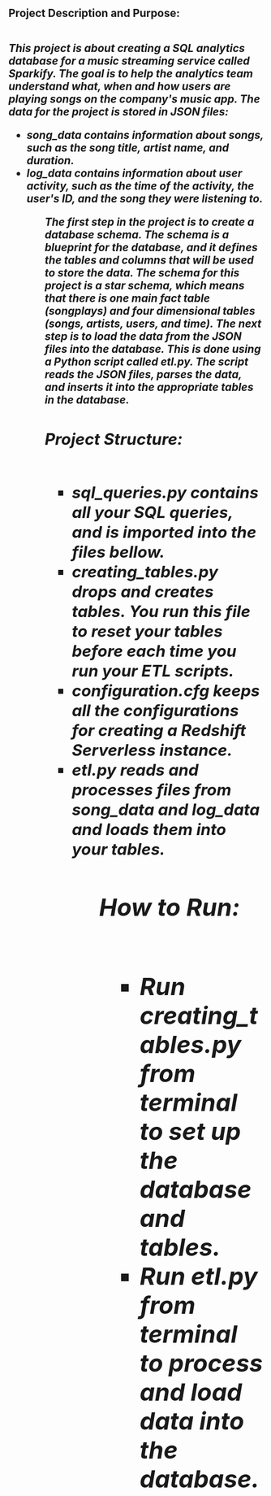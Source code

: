 <h2><strong>Project Description and Purpose:<strong><h2>
<h5>This project is about creating a SQL analytics database for a music streaming service called Sparkify. The goal is to help the analytics team understand what, when and how users are playing songs on the company's music app.
The data for the project is stored in JSON files:
<ul><li>song_data contains information about songs, such as the song title, artist name, and duration.</li>
<li>log_data contains information about user activity, such as the time of the activity, the user's ID, and the song they were listening to.</li><ul>
The first step in the project is to create a database schema. The schema is a blueprint for the database, and it defines the tables and columns that will be used to store the data. The schema for this project is a star schema, which means that there is one main fact table (songplays) and four dimensional tables (songs, artists, users, and time).
The next step is to load the data from the JSON files into the database. This is done using a Python script called etl.py. The script reads the JSON files, parses the data, and inserts it into the appropriate tables in the database.<h5>

<h2><strong>Project Structure:<strong><h2>
<h5><ul><li>sql_queries.py contains all your SQL queries, and is imported into the files bellow.</li>
<li>creating_tables.py drops and creates tables. You run this file to reset your tables before each time you run your ETL scripts.</li>
<li>configuration.cfg keeps all the configurations for creating a Redshift Serverless instance.</li>
<li>etl.py reads and processes files from song_data and log_data and loads them into your tables.</li><ul><h5>

<h2><strong>How to Run:<strong><h2>
<h5><ul><li>Run creating_tables.py from terminal to set up the database and tables.</li>
<li>Run etl.py from terminal to process and load data into the database.</li><ul><h5>

















